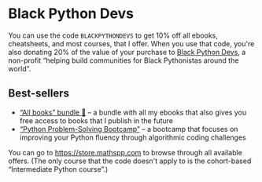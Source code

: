 # Black Python Devs

You can use the code `BLACKPYTHONDEVS` to get 10% off all ebooks, cheatsheets, and most courses, that I offer.
When you use that code, you're also donating 20% of the value of your purchase to [Black Python Devs](https://blackpythondevs.com), a non-profit “helping build communities for Black Pythonistas around the world”.


## Best-sellers

 - [“All books” bundle 🚀](https://mathspp.gumroad.com/l/all-books-bundle/blackpythondevs) – a bundle with all my ebooks that also gives you free access to books that I publish in the future
 - [“Python Problem-Solving Bootcamp”](https://mathspp.gumroad.com/l/pythonbootcamp/blackpythondevs) – a bootcamp that focuses on improving your Python fluency through algorithmic coding challenges


You can go to <https://store.mathspp.com> to browse through all available offers.
(The only course that the code doesn't apply to is the cohort-based “Intermediate Python course”.)
